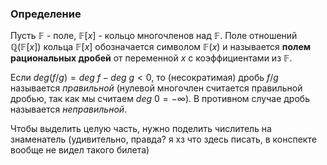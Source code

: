 ### Определение
Пусть $\mathbb{F}$ - поле, $\mathbb{F}[x]$ - кольцо многочленов над $\mathbb{F}$. Поле отношений $\mathbb{Q}(\mathbb{F}[x])$ кольца $\mathbb{F}[x]$ обозначается символом $\mathbb{F}(x)$ и называется **полем рациональных дробей** от переменной $x$ с коэффициентами из $\mathbb{F}$.

Если $deg(f / g) = deg~f - deg~g < 0$, то (несократимая) дробь $f/g$ называется *правильной* (нулевой многочлен считается правильной дробью, так как мы считаем $deg~0 = -\infty$).
В противном случае дробь называется *неправильной*.

Чтобы выделить целую часть, нужно поделить числитель на знаменатель (удивительно, правда? я хз что здесь писать, в конспекте вообще не видел такого билета)